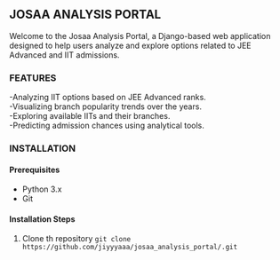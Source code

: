## JOSAA ANALYSIS PORTAL
Welcome to the Josaa Analysis Portal, a Django-based web application designed to help users analyze and explore options related to JEE Advanced and IIT admissions.

### FEATURES
  -Analyzing IIT options based on JEE Advanced ranks.<br/>
  -Visualizing branch popularity trends over the years.<br/>
  -Exploring available IITs and their branches.<br/>
  -Predicting admission chances using analytical tools.<br/>

### INSTALLATION
#### Prerequisites
  - Python 3.x
  - Git

#### Installation Steps
1. Clone th repository
   `git clone https://github.com/jiyyyaaa/josaa_analysis_portal/.git`

